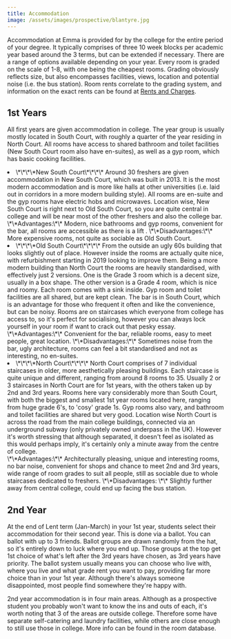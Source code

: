 ```yaml
---
title: Accommodation
image: /assets/images/prospective/blantyre.jpg
---
```

Accommodation at Emma is provided for by the college for the entire period of your degree. It typically comprises of three 10 week blocks per academic year based around the 3 terms, but can be extended if necessary. There are a range of options available depending on your year. Every room is graded on the scale of 1-8, with one being the cheapest rooms. Grading obviously reflects size, but also encompasses facilities, views, location and potential noise (i.e. the bus station). Room rents correlate to the grading system, and information on the exact rents can be found at [Rents and Charges](/info/rents).

## 1st Years

All first years are given accommodation in college. The year group is usually mostly located in South Court, with roughly a quarter of the year residing in North Court. All rooms have access to shared bathroom and toilet facilities (New South Court room also have en-suites), as well as a gyp room, which has basic cooking facilities.

<li>\*\*\*\*New South Court\*\*\*\*
Around 30 freshers are given accommodation in New South Court, which was built in 2013. It is the most modern accommodation and is more like halls at other universities (i.e. laid out in corridors in a more modern building style). All rooms are en-suite and the gyp rooms have electric hobs and microwaves. Location wise, New South Court is right next to Old South Court, so you are quite central in college and will be near most of the other freshers and also the college bar.</li>
\*\*Advantages:\*\* Modern, nice bathrooms and gyp rooms, convenient for the bar, all rooms are accessible as there is a lift .
\*\*Disadvantages:\*\* More expensive rooms, not quite as sociable as Old South Court.


<li>\*\*\*\*Old South Court\*\*\*\*
From the outside an ugly 60s building that looks slightly out of place. However inside the rooms are actually quite nice, with refurbishment starting in 2019 looking to improve them. Being a more modern building than North Court the rooms are heavily standardised, with effectively just 2 versions. One is the Grade 3 room which is a decent size, usually in a box shape. The other version is a Grade 4 room, which is nice and roomy. Each room comes with a sink inside. Gyp room and toilet facilities are all shared, but are kept clean. The bar is in South Court, which is an advantage for those who frequent it often and like the convenience, but can be noisy. Rooms are on staircases which everyone from college has access to, so it's perfect for socialising, however you can always lock yourself in your room if want to crack out that pesky essay.</li>
\*\*Advantages:\*\* Convenient for the bar, reliable rooms, easy to meet people, great location.
\*\*Disadvantages:\*\* Sometimes noise from the bar, ugly architecture, rooms can feel a bit standardised and not as interesting, no en-suites.


<li>\*\*\*\*North Court\*\*\*\*
North Court comprises of 7 individual staircases in older, more aesthetically pleasing buildings. Each staircase is quite unique and different, ranging from around 8 rooms to 35. Usually 2 or 3 staircases in North Court are for 1st years, with the others taken up by 2nd and 3rd years. Rooms here vary considerably more than South Court, with both the biggest and smallest 1st year rooms located here, ranging from huge grade 6's, to 'cosy' grade 1s. Gyp rooms also vary, and bathroom and toilet facilities are shared but very good. Location wise North Court is across the road from the main college buildings, connected via an underground subway (only privately owned underpass in the UK). However it's worth stressing that although separated, it doesn't feel as isolated as this would perhaps imply, it's certainly only a minute away from the centre of college.</li>
\*\*Advantages:\*\* Architecturally pleasing, unique and interesting rooms, no bar noise, convenient for shops and chance to meet 2nd and 3rd years, wide range of room grades to suit all people, still as sociable due to whole staircases dedicated to freshers. 
\*\*Disadvantages: \*\* Slightly further away from central college, could end up facing the bus station.

## 2nd Year

At the end of Lent term (Jan-March) in your 1st year, students select their accommodation for their second year. This is done via a ballot. You can ballot with up to 3 friends. Ballot groups are drawn randomly from the hat, so it's entirely down to luck where you end up. Those groups at the top get 1st choice of what's left after the 3rd years have chosen, as 3rd years have priority. The ballot system usually means you can choose who live with, where you live and what grade rent you want to pay, providing far more choice than in your 1st year. Although there's always someone disappointed, most people find somewhere they're happy with.

2nd year accommodation is in four main areas. Although as a prospective student you probably won't want to know the ins and outs of each, it's worth noting that 3 of the areas are outside college. Therefore some have separate self-catering and laundry facilities, while others are close enough to still use those in college.  More info can be found in the room database.
